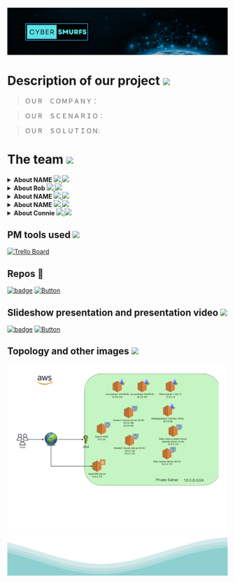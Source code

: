 ![banner](https://github.com/cyber-smurfs/.github/blob/main/profile/banner_CM.png)

# Description of our project <img width="80" src="https://media0.giphy.com/media/RDZo7znAdn2u7sAcWH/giphy.gif">
> ＯＵＲ　ＣＯＭＰＡＮＹ：

> ＯＵＲ　ＳＣＥＮＡＲＩＯ：

> ＯＵＲ　ＳＯＬＵＴＩＯＮ:


# The team <img img width="100" src="https://media0.giphy.com/media/OrDMyHY3lmvPLxBcMs/giphy.gif"/>
<details>
    <summary><b> About NAME <a href="https://github.com">
            <img height="30" src="https://www.vectorlogo.zone/logos/github/github-tile.svg" />
            </a>  <a href="https://www.linkedin.com/">
            <img height="30" src="https://www.vectorlogo.zone/logos/linkedin/linkedin-icon.svg" />
            </a> </b></summary><br/>
TEXT. TEXT. TEXT. 
</details>

<details>
    <summary><b> About Rob <a href="https://github.com">
            <img height="30" src="https://www.vectorlogo.zone/logos/github/github-tile.svg" />
            </a>  <a href="https://www.linkedin.com/">
            <img height="30" src="https://www.vectorlogo.zone/logos/linkedin/linkedin-icon.svg" />
            </a> </b></summary><br/>
Previously employed as a DTRA DoD Red Team Liaison. Chose cybersecurity to challenge myself. Pursuing a SOC Analyst position.
</details>

<details>
    <summary><b> About NAME <a href="https://github.com">
            <img height="30" src="https://www.vectorlogo.zone/logos/github/github-tile.svg" />
            </a>  <a href="https://www.linkedin.com/">
            <img height="30" src="https://www.vectorlogo.zone/logos/linkedin/linkedin-icon.svg" />
            </a> </b></summary><br/>
TEXT. TEXT. TEXT. 
</details>

<details>
    <summary><b> About NAME <a href="https://github.com">
            <img height="30" src="https://www.vectorlogo.zone/logos/github/github-tile.svg" />
            </a>  <a href="https://www.linkedin.com/">
            <img height="30" src="https://www.vectorlogo.zone/logos/linkedin/linkedin-icon.svg" />
            </a> </b></summary><br/>
TEXT. TEXT. TEXT. 
</details>

<details>
    <summary><b> About Connie <a href="https://github.com">
            <img height="30" src="https://www.vectorlogo.zone/logos/github/github-tile.svg" />
            </a>  <a href="https://www.linkedin.com/">
            <img height="30" src="https://www.vectorlogo.zone/logos/linkedin/linkedin-icon.svg" />
            </a> </b></summary><br/>
Marine veteran located in Florida. Has a B.A. in computer science with previous programming experience. Enjoys being outdoors and likes to garden. 
</details>


## PM tools used <img width="50" src="https://media4.giphy.com/media/l3vR85PnGsBwu1PFK/giphy.gif"/>
[![Trello Board](https://img.shields.io/badge/Our%20Trello%20Board-0052CC?style=for-the-badge&logo=trello&logoColor=white)](https://trello.com/b/x76ADRAC/project-management)

## Repos 📄
[![badge](https://img.shields.io/badge/Documentations%20Repo-1338BE?style=for-the-badge)](https://github.com/Cyber-Fortress-Technologies/Project-Docs)
[![Button](https://img.shields.io/badge/Standard%20Procedures%20Repo-1338BE?style=for-the-badge)](https://github.com/Cyber-Fortress-Technologies/SOPs)

## Slideshow presentation and presentation video <img width="50" src="https://media0.giphy.com/media/NSooDzvyow8sO7za0c/giphy.gif"/>
[![badge](https://img.shields.io/badge/Slideshow%20Presentation-1338BE?style=for-the-badge)](https://github.com/Cyber-Fortress-Technologies/Project-Docs)
[![Button](https://img.shields.io/badge/Presentation%20Video%20Recording-1338BE?style=for-the-badge)](https://github.com/Cyber-Fortress-Technologies/SOPs)

## Topology and other images <img width="50" src="https://media2.giphy.com/media/077i6AULCXc0FKTj9s/giphy.gif"/>
<img width="500" src="https://github.com/cyber-smurfs/Documents/blob/main/401%20final%20-%20Cyber%20Smurfs%20topology.jpg"/>







<img img width="1000" src="https://github.com/cyber-smurfs/.github/blob/main/profile/waves.svg"/>

<!--
![b](https://i.pinimg.com/736x/fe/73/35/fe7335584fbcec8898345661ce8e0d2e--search.jpg)
<p align="center">
  <img  src="https://readme-typing-svg.demolab.com?font=fira+code&size=25&duration=3000&pause=1000&color=A40000&multiline=true&width=435&lines=Welcome+To+Cyber+Fortress+%F0%9F%91%8B+">
</p>
![](https://strohljackson.files.wordpress.com/2016/11/smurf2.gif?w=700)

**Here are some ideas to get you started:**

🙋‍♀️ A short introduction - what is your organization all about?
🌈 Contribution guidelines - how can the community get involved?
👩‍💻 Useful resources - where can the community find your docs? Is there anything else the community should know?
🍿 Fun facts - what does your team eat for breakfast?
🧙 Remember, you can do mighty things with the power of [Markdown](https://docs.github.com/github/writing-on-github/getting-started-with-writing-and-formatting-on-github/basic-writing-and-formatting-syntax)
-->
